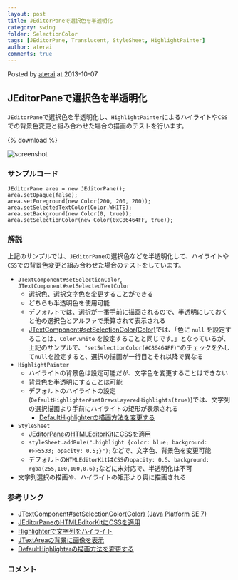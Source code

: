 ```yaml
---
layout: post
title: JEditorPaneで選択色を半透明化
category: swing
folder: SelectionColor
tags: [JEditorPane, Translucent, StyleSheet, HighlightPainter]
author: aterai
comments: true
---
```


Posted by [aterai](http://terai.xrea.jp/aterai.html) at 2013-10-07

## JEditorPaneで選択色を半透明化
`JEditorPane`で選択色を半透明化し、`HighlightPainter`によるハイライトや`CSS`での背景色変更と組み合わせた場合の描画のテストを行います。

{% download %}

![screenshot](https://lh4.googleusercontent.com/-vbDIDKoUbmw/UlFdSAKWCVI/AAAAAAAAB3A/wbVAmRfeTCY/s800/SelectionColor.png)

### サンプルコード
<pre class="prettyprint"><code>JEditorPane area = new JEditorPane();
area.setOpaque(false);
area.setForeground(new Color(200, 200, 200));
area.setSelectedTextColor(Color.WHITE);
area.setBackground(new Color(0, true));
area.setSelectionColor(new Color(0xC86464FF, true));
</code></pre>

### 解説
上記のサンプルでは、`JEditorPane`の選択色などを半透明化して、ハイライトや`CSS`での背景色変更と組み合わせた場合のテストをしています。

- `JTextComponent#setSelectionColor`, `JTextComponent#setSelectedTextColor`
    - 選択色、選択文字色を変更することができる
    - どちらも半透明色を使用可能
    - デフォルトでは、選択が一番手前に描画されるので、半透明にしておくと他の選択色とアルファで乗算されて表示される
    - [JTextComponent#setSelectionColor(Color)](http://docs.oracle.com/javase/jp/7/api/javax/swing/text/JTextComponent.html#setSelectionColor%28java.awt.Color%29)では、「色に `null` を設定することは、`Color.white` を設定することと同じです。」となっているが、上記のサンプルで、`"setSelectionColor(#C86464FF)"`のチェックを外して`null`を設定すると、選択の描画が一行目とそれ以降で異なる
- `HighlightPainter`
    - ハイライトの背景色は設定可能だが、文字色を変更することはできない
    - 背景色を半透明にすることは可能
    - デフォルトのハイライトの設定(`DefaultHighlighter#setDrawsLayeredHighlights(true)`)では、文字列の選択描画より手前にハイライトの矩形が表示される
        - [DefaultHighlighterの描画方法を変更する](http://terai.xrea.jp/Swing/DrawsLayeredHighlights.html)
- `StyleSheet`
    - [JEditorPaneのHTMLEditorKitにCSSを適用](http://terai.xrea.jp/Swing/StyleSheet.html)
    - `styleSheet.addRule(".highlight {color: blue; background: #FF5533; opacity: 0.5;}");`などで、文字色、背景色を変更可能
    - デフォルトの`HTMLEditorKit`は`CSS`の`opacity: 0.5`、`background: rgba(255,100,100,0.6);`などに未対応で、半透明化は不可
- 文字列選択の描画や、ハイライトの矩形より奥に描画される

<!-- dummy comment line for breaking list -->

### 参考リンク
- [JTextComponent#setSelectionColor(Color) (Java Platform SE 7)](http://docs.oracle.com/javase/jp/7/api/javax/swing/text/JTextComponent.html#setSelectionColor%28java.awt.Color%29)
- [JEditorPaneのHTMLEditorKitにCSSを適用](http://terai.xrea.jp/Swing/StyleSheet.html)
- [Highlighterで文字列をハイライト](http://terai.xrea.jp/Swing/Highlighter.html)
- [JTextAreaの背景に画像を表示](http://terai.xrea.jp/Swing/CentredBackgroundBorder.html)
- [DefaultHighlighterの描画方法を変更する](http://terai.xrea.jp/Swing/DrawsLayeredHighlights.html)

<!-- dummy comment line for breaking list -->

### コメント
